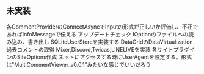﻿## 未実装
各CommentProviderのConnectAsyncでInputの形式が正しいか評価し、不正であればInfoMessageで伝える
アップデートチェック
IOptionのファイルへの読み込み、書き出し
SQLiteUserStoreを実装する
DataGridのDataVirtualization
過去コメントの取得
Mixer,Discord,Twicas,LINELIVEを実装
各サイトプラグインのSiteOptions作成
ネットにアクセスする時にUserAgentを設定する。形式は"MultiCommentViewer_v0.0.1"みたいな感じでいいだろう
